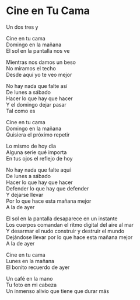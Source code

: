 # Cine en Tu Cama  

Un dos tres y  

Cine en tu cama  
Domingo en la mañana  
El sol en la pantalla nos ve  

Mientras nos damos un beso  
No miramos el techo  
Desde aquí yo te veo mejor  

No hay nada que falte así  
De lunes a sábado  
Hacer lo que hay que hacer  
Y el domingo dejar pasar  
Tal como es  

Cine en tu cama  
Domingo en la mañana  
Quisiera el próximo repetir  

Lo mismo de hoy día  
Alguna serie qué importa  
En tus ojos el reflejo de hoy  

No hay nada que falte aquí  
De lunes a sábado  
Hacer lo que hay que hacer  
Defender lo que hay que defender  
Y dejarse llevar  
Por lo que hace esta mañana mejor  
A la de ayer  

El sol en la pantalla desaparece en un instante  
Los cuerpos comandan el ritmo digital del aire al mar  
Y desarmar el nudo construir y destruir el mundo  
Dejándose llevar por lo que hace esta mañana mejor  
A la de ayer  

Cine en tu cama  
Lunes en la mañana  
El bonito recuerdo de ayer  

Un café en la mano  
Tu foto en mi cabeza  
Un inmenso alivio que tiene que durar más  
